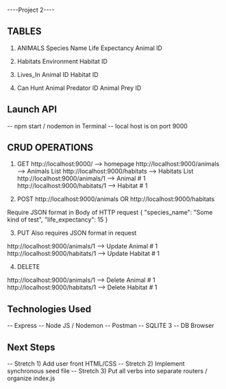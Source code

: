 ----Project 2----
## TABLES
1) ANIMALS
Species Name
Life Expectancy
Animal ID

2) Habitats
Environment
Habitat ID

3) Lives_In
Animal ID
Habitat ID

4) Can Hunt
Animal Predator ID
Animal Prey ID

## Launch API
-- npm start / nodemon in Terminal
-- local host is on port 9000

## CRUD OPERATIONS
1) GET
http://localhost:9000/ --> homepage
http://localhost:9000/animals --> Animals List
http://localhost:9000/habitats --> Habitats List
http://localhost:9000/animals/1 --> Animal # 1
http://localhost:9000/habitats/1 --> Habitat # 1

2) POST
http://localhost:9000/animals
OR
http://localhost:9000/habitats

Require JSON format in Body of HTTP request
{
  "species_name": "Some kind of test",
  "life_expectancy": 15
}

3) PUT
Also requires JSON format in request

http://localhost:9000/animals/1 --> Update Animal # 1
http://localhost:9000/habitats/1 --> Update Habitat # 1

4) DELETE

http://localhost:9000/animals/1 --> Delete Animal # 1
http://localhost:9000/habitats/1 --> Delete Habitat # 1

## Technologies Used
-- Express
-- Node JS / Nodemon
-- Postman
-- SQLITE 3
-- DB Browser

## Next Steps
-- Stretch 1) Add user front HTML/CSS
-- Stretch 2) Implement synchronous seed file
-- Stretch 3) Put all verbs into separate routers / organize index.js
